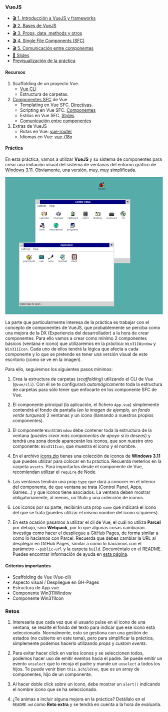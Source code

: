### VueJS

- [🎬 1. Introducción a VueJS y frameworks](https://youtu.be/69p2P_lMquw)
- [🎬 2. Bases de VueJS](https://youtu.be/gywq51XOE2Y)
- [🎬 3. Props, data, methods y otros](https://youtu.be/RR41WId4H6Y)
- [🎬 4. Single File Components (SFC)](https://youtu.be/gdiOKYb18mc)
- [🎬 5. Comunicación entre componentes](https://youtu.be/-8TqED4Vr-M)
- [📗 Slides](https://docs.google.com/presentation/d/1NfU2bxIaDjsA2ZkbMo3xytfXq5or2crVRlZf1W9RoHI/present)
- [Previsualización de la práctica](practica-win311.mp4)

#### Recursos

1. Scaffolding de un proyecto Vue.
   - [Vue CLI](https://cli.vuejs.org/)
   - Estructura de carpetas.
2. [Componentes SFC](https://vuejs.org/v2/guide/single-file-components.html) de Vue
   - Templating en Vue SFC. [Directivas](https://vuejs.org/v2/guide/syntax.html#Directives).
   - Scripting en Vue SFC. [Componentes](https://vuejs.org/v2/guide/components-registration.html#Local-Registration)
   - Estilos en Vue SFC. [Styles](https://vuejs.org/v2/guide/comparison.html#HTML-amp-CSS)
   - [Comunicación entre componentes](https://vuejs.org/v2/guide/components.html#Listening-to-Child-Components-Events)
3. Extras de VueJS
   - Rutas en Vue: [vue-router](https://vuejs.org/v2/guide/routing.html)
   - Idiomas en Vue: [vue-i18n](https://kazupon.github.io/vue-i18n/)

#### Práctica

En esta práctica, vamos a utilizar **VueJS** y su sistema de componentes para crear una imitación visual del sistema de ventanas del entorno gráfico de [Windows 3.11](https://es.wikipedia.org/wiki/Windows_3.1). Obviamente, una versión, muy, muy simplificada.

![Windows 3.11](win311.png)

La parte que particularmente interesa de la práctica es trabajar con el concepto de componentes de VueJS, que probablemente se perciba como una mejora de la DX (Experiencia del desarrollador) a la hora de crear componentes. Para ello vamos a crear como mínimo 2 componentes básicos (ventana e icono) que utilizaremos en la práctica: `Win311Window` y `Win311Icon`. Cada uno de ellos tendrá la lógica que afecta a cada componente y lo que se pretende es tener una versión visual de este escritorio (como se ve en la imagen).

Para ello, seguiremos los siguientes pasos mínimos:

1. Crea la estructura de carpetas (_scaffolding_) utilizando el CLI de Vue (`@vue/cli`). Con él se te configurará _automágicamente_ toda la estructura de carpetas para sólo tener que enfocarte en los componente SFC de Vue.

2. El componente principal (la aplicación, el fichero `App.vue`) simplemente contendrá el fondo de pantalla (_en la imagen de ejemplo, un fondo verde turquesa_) 2 ventanas y un icono (llamando a nuestros propios componentes).

3. El componente `Win311Window` debe contener toda la estructura de la ventana (_puedes crear más componentes de apoyo si lo deseas_) y tendrá una zona donde aparecerán los iconos, que son nuestro otro componente: `Win311Icon`, que muestra el icono y el nombre.

4. En el archivo [icons.zip](icons.zip) tienes una colección de iconos de **Windows 3.11** que puedes utilizar para colocar en tu práctica. Recuerda meterlos en la carpeta `assets`. Para importarlos desde el componente de Vue, recomiendan utilizar el `require` de Node.

5. Las ventanas tendrán una prop `type` que dará a conocer en el interior del componente, de que ventana se trata (Control Panel, Apps, Games...) y que iconos tiene asociados. La ventana deben mostrar obligatoriamente, al menos, un título y una colección de iconos.

6. Los iconos por su parte, recibirán una prop `name` que indicará el icono del que se trata (puedes utilizar el mismo nombre del icono si quieres).

7. En esta ocasión pasamos a utilizar el cli de Vue, el cuál no utiliza **Parcel** por debajo, sino **Webpack**, por lo que algunas cosas cambiarán. Investiga como hacer el despliegue a GitHub Pages, de forma similar a como lo hacíamos con Parcel. Recuerda que debes cambiar la URL al desplegar en GitHub Pages, similar a como lo hacíamos con el parámetro `--public-url` y la carpeta `build`. Documéntalo en el README. Puedes encontrar información de ayuda en [esta página](https://cli.vuejs.org/guide/deployment.html#github-pages).

#### Criterios importantes

- Scaffolding de Vue (Vue-cli)
- Aspecto visual / Despliegue en GH-Pages
- Estructura de App.vue
- Componente Win311Window
- Componente Win311Icon

### Retos

1. Interesaria que cada vez que el usuario pulse en el icono de una ventana, se resalte el fondo del texto para indicar que ese icono está seleccionado. Normalmente, esto se gestiona con una gestión de estados (no cubierto en este tema), pero para simplificar la práctica, simplemente podemos hacerlo utilizando _props_ y _custom events_.

2. Para evitar hacer click en varios iconos y se seleccionen todos, podemos hacer uso de emitir eventos hacia el padre. Se puede emitir un evento `unselect` que lo recoja el padre y mande un `unselect` a todos los hijos. Te puede venir bien `this.$children`, que es un array de componentes, hijo de un componente.

3. Al hacer doble click sobre un icono, debe mostrar un `alert()` indicando el nombre icono que se ha seleccionado.

4. ¿Te animas a incluir alguna mejora en la práctica? Detállalo en el `README.md` como **Reto extra** y se tendrá en cuenta a la hora de evaluarla.
